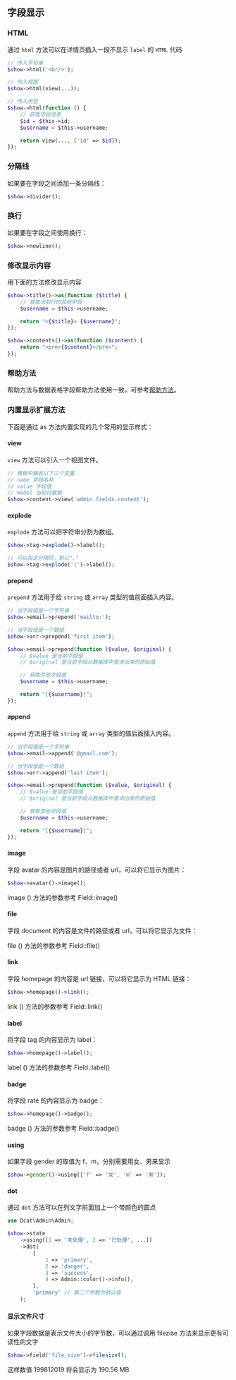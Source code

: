## 字段显示

### HTML

通过 `html` 方法可以在详情页插入一段不显示 `label` 的 `HTML` 代码

```php
// 传入字符串
$show->html('<br/>');

// 传入视图
$show->html(view(...));

// 传入闭包
$show->html(function () {
    // 获取字段信息
    $id = $this->id;
    $username = $this->username;

    return view(..., ['id' => $id]);
});
```

### 分隔线

如果要在字段之间添加一条分隔线：

```php
$show->divider();
```

### 换行

如果要在字段之间使用换行：

```php
$show->newline();
```

### 修改显示内容

用下面的方法修改显示内容

```php
$show->title()->as(function ($title) {
    // 获取当前行的其他字段
    $username = $this->username;

    return "<{$title}> {$username}";
});

$show->contents()->as(function ($content) {
    return "<pre>{$content}</pre>";
});
```

### 帮助方法

帮助方法与数据表格字段帮助方法使用一致，可参考[帮助方法](https://learnku.com/docs/dcat-admin/1.x/basic-use/8142#help)。

### 内置显示扩展方法

下面是通过 as 方法内置实现的几个常用的显示样式：

#### view

`view` 方法可以引入一个视图文件。

```php
// 模板中接收以下三个变量：
// name 字段名称
// value 字段值
// model 当前行数据
$show->content->view('admin.fields.content');
```

#### explode

`explode` 方法可以把字符串分割为数组。

```php
$show->tag->explode()->label();

// 可以指定分隔符，默认","
$show->tag->explode('|')->label();
```

#### prepend

`prepend` 方法用于给 `string` 或 `array` 类型的值前面插入内容。

```php
// 当字段值是一个字符串
$show->email->prepend('mailto:');

// 当字段值是一个数组
$show->arr->prepend('first item');
```

```php
$show->email->prepend(function ($value, $original) {
    // $value 是当前字段值
    // $original 是当前字段从数据库中查询出来的原始值

    // 获取其他字段值
    $username = $this->username;

    return "[{$username}]";
});
```

#### append

`append` 方法用于给 `string` 或 `array` 类型的值后面插入内容。

```php
// 当字段值是一个字符串
$show->email->append('@gmail.com');

// 当字段值是一个数组
$show->arr->append('last item');
```

```php
$show->email->prepend(function ($value, $original) {
    // $value 是当前字段值
    // $original 是当前字段从数据库中查询出来的原始值

    // 获取其他字段值
    $username = $this->username;

    return "[{$username}]";
});
```

#### image

字段 avatar 的内容是图片的路径或者 url，可以将它显示为图片：

```php
$show->avatar()->image();
```

image () 方法的参数参考 Field::image()

#### file

字段 document 的内容是文件的路径或者 url，可以将它显示为文件：

file () 方法的参数参考 Field::file()

#### link

字段 homepage 的内容是 url 链接，可以将它显示为 HTML 链接：

```php
$show->homepage()->link();
```

link () 方法的参数参考 Field::link()

#### label

将字段 tag 的内容显示为 label：

```php
$show->homepage()->label();
```

label () 方法的参数参考 Field::label()

#### badge

将字段 rate 的内容显示为 badge：

```php
$show->homepage()->badge();
```

badge () 方法的参数参考 Field::badge()

#### using

如果字段 gender 的取值为 f、m，分别需要用女、男来显示

```php
$show->gender()->using(['f' => '女', 'm' => '男']);
```

#### dot

通过 `dot` 方法可以在列文字前面加上一个带颜色的圆点

```php
use Dcat\Admin\Admin;

$show->state
    ->using([1 => '未处理', 2 => '已处理', ...])
    ->dot(
        [
            1 => 'primary',
            2 => 'danger',
            3 => 'success',
            4 => Admin::color()->info(),
        ], 
        'primary' // 第二个参数为默认值
    );
```

#### 显示文件尺寸

如果字段数据是表示文件大小的字节数，可以通过调用 filezise 方法来显示更有可读性的文字

```php
$show->field('file_size')->filesize();
```

这样数值 199812019 将会显示为 190.56 MB